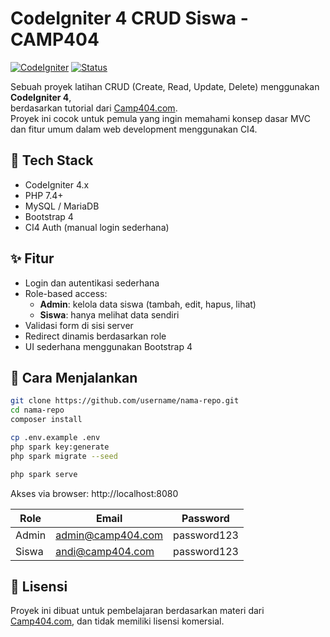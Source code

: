 # CodeIgniter 4 CRUD Siswa - CAMP404

[![CodeIgniter](https://img.shields.io/badge/CodeIgniter-4-blue)]()
[![Status](https://img.shields.io/badge/Status-Not_Completed-red)]()

Sebuah proyek latihan CRUD (Create, Read, Update, Delete) menggunakan **CodeIgniter 4**,  
berdasarkan tutorial dari [Camp404.com](https://camp404.com/).  
Proyek ini cocok untuk pemula yang ingin memahami konsep dasar MVC dan fitur umum dalam web development menggunakan CI4.

## 🔧 Tech Stack

- CodeIgniter 4.x
- PHP 7.4+
- MySQL / MariaDB
- Bootstrap 4
- CI4 Auth (manual login sederhana)

## ✨ Fitur

- Login dan autentikasi sederhana
- Role-based access:
    - **Admin**: kelola data siswa (tambah, edit, hapus, lihat)
    - **Siswa**: hanya melihat data sendiri
- Validasi form di sisi server
- Redirect dinamis berdasarkan role
- UI sederhana menggunakan Bootstrap 4

## 🚀 Cara Menjalankan

```bash
git clone https://github.com/username/nama-repo.git
cd nama-repo
composer install

cp .env.example .env
php spark key:generate
php spark migrate --seed

php spark serve
```

Akses via browser: http://localhost:8080

| Role  | Email                                         | Password    |
| ----- | --------------------------------------------- | ----------- |
| Admin | [admin@camp404.com](mailto:admin@camp404.com) | password123 |
| Siswa | [andi@camp404.com](mailto:andi@camp404.com)   | password123 |

## 📄 Lisensi

Proyek ini dibuat untuk pembelajaran berdasarkan materi dari [Camp404.com](https://camp404.com/), dan tidak memiliki lisensi komersial.
